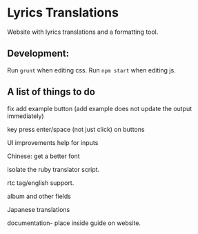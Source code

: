 # Lyrics Translations

Website with lyrics translations and a formatting tool.

## Development:

Run `grunt` when editing css.
Run `npm start` when editing js.

## A list of things to do

fix add example button (add example does not update the output immediately)

key press enter/space (not just click) on buttons

UI improvements help for inputs

Chinese: get a better font

isolate the ruby translator script.

rtc tag/english support.

album and other fields

Japanese translations

documentation- place inside guide on website.
